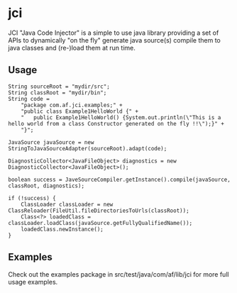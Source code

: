 # jci
JCI "Java Code Injector" is a simple to use java library providing a set of APIs to dynamically "on the fly" generate java source(s) compile them to java classes and (re-)load them at run time.

## Usage

    String sourceRoot = "mydir/src";
    String classRoot = "mydir/bin";
    String code = 
        "package com.af.jci.examples;" +
        "public class Example1HelloWorld {" +
        "	public Example1HelloWorld() {System.out.println(\"This is a hello world from a class Constructor generated on the fly !!\");}" +
        "}";
    
    JavaSource javaSource = new StringToJavaSourceAdapter(sourceRoot).adapt(code);
    
    DiagnosticCollector<JavaFileObject> diagnostics = new DiagnosticCollector<JavaFileObject>();
    
    boolean success = JaveSourceCompiler.getInstance().compile(javaSource, classRoot, diagnostics);
    
    if (!success) {
        ClassLoader classLoader = new ClassReloader(FileUtil.fileDirectoriesToUrls(classRoot));
        Class<?> loadedClass = classLoader.loadClass(javaSource.getFullyQualifiedName());
        loadedClass.newInstance();
    }
    
## Examples
Check out the examples package in src/test/java/com/af/lib/jci for more full usage examples.
